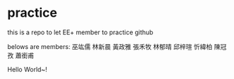 # practice
this is a repo to let EE+ member to practice github

belows are members:
巫竑儒
林新晨
黃政雅
張禾牧
林郁晴
邱梓瑄
忻緯柏
陳冠孜
蕭銜甫

<!-- <br> -->
Hello World~!

